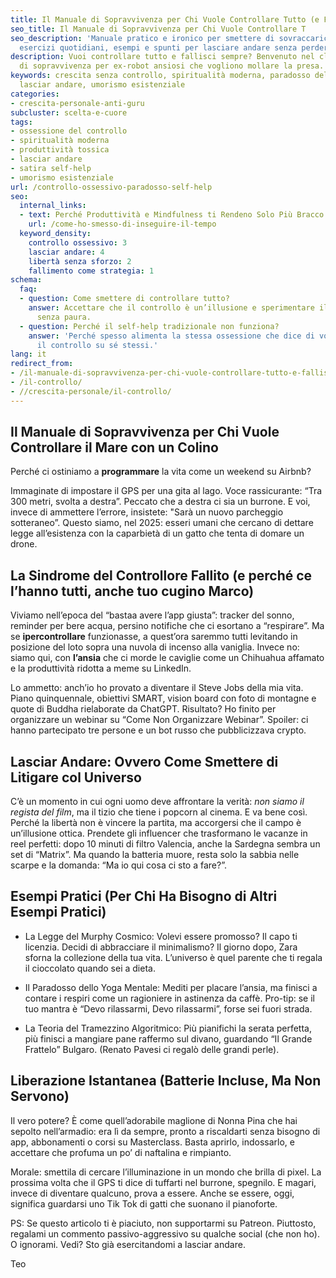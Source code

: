 ```yaml
---
title: Il Manuale di Sopravvivenza per Chi Vuole Controllare Tutto (e Fallisce)
seo_title: Il Manuale di Sopravvivenza per Chi Vuole Controllare T
seo_description: 'Manuale pratico e ironico per smettere di sovraccaricarsi di controllo:
  esercizi quotidiani, esempi e spunti per lasciare andare senza perdere dignità.'
description: Vuoi controllare tutto e fallisci sempre? Benvenuto nel club! Manuale
  di sopravvivenza per ex-robot ansiosi che vogliono mollare la presa.
keywords: crescita senza controllo, spiritualità moderna, paradosso della produttività,
  lasciar andare, umorismo esistenziale
categories:
- crescita-personale-anti-guru
subcluster: scelta-e-cuore
tags:
- ossessione del controllo
- spiritualità moderna
- produttività tossica
- lasciar andare
- satira self-help
- umorismo esistenziale
url: /controllo-ossessivo-paradosso-self-help
seo:
  internal_links:
  - text: Perché Produttività e Mindfulness ti Rendeno Solo Più Bracco
    url: /come-ho-smesso-di-inseguire-il-tempo
  keyword_density:
    controllo ossessivo: 3
    lasciar andare: 4
    libertà senza sforzo: 2
    fallimento come strategia: 1
schema:
  faq:
  - question: Come smettere di controllare tutto?
    answer: Accettare che il controllo è un’illusione e sperimentare il fallimento
      senza paura.
  - question: Perché il self-help tradizionale non funziona?
    answer: 'Perché spesso alimenta la stessa ossessione che dice di voler curare:
      il controllo su sé stessi.'
lang: it
redirect_from:
- /il-manuale-di-sopravvivenza-per-chi-vuole-controllare-tutto-e-fallisce/
- /il-controllo/
- //crescita-personale/il-controllo/
---
```

## Il Manuale di Sopravvivenza per Chi Vuole Controllare il Mare con un Colino

Perché ci ostiniamo a **programmare** la vita come un weekend su Airbnb?

Immaginate di impostare il GPS per una gita al lago. Voce rassicurante: “Tra 300 metri, svolta a destra”. Peccato che a destra ci sia un burrone. E voi, invece di ammettere l’errore, insistete:  "Sarà un nuovo parcheggio sotteraneo”. Questo siamo, nel 2025: esseri umani che cercano di dettare legge all’esistenza con la caparbietà di un gatto che tenta di domare un drone.

## La Sindrome del Controllore Fallito (e perché ce l’hanno tutti, anche tuo cugino Marco)

Viviamo nell’epoca del “bastaa avere l’app giusta”: tracker del sonno, reminder per bere acqua, persino notifiche che ci esortano a “respirare”. Ma se **ipercontrollare** funzionasse, a quest’ora saremmo tutti levitando in posizione del loto sopra una nuvola di incenso alla vaniglia. Invece no: siamo qui, con **l’ansia** che ci morde le caviglie come un Chihuahua affamato e la produttività ridotta a meme su LinkedIn.

Lo ammetto: anch’io ho provato a diventare il Steve Jobs della mia vita. Piano quinquennale, obiettivi SMART, vision board con foto di montagne e quote di Buddha rielaborate da ChatGPT. Risultato? Ho finito per organizzare un webinar su “Come Non Organizzare Webinar”. Spoiler: ci hanno partecipato tre persone e un bot russo che pubblicizzava crypto.

## Lasciar Andare: Ovvero Come Smettere di Litigare col Universo

C’è un momento in cui ogni uomo deve affrontare la verità: *non siamo il regista del film*, ma il tizio che tiene i popcorn al cinema. E va bene così. Perché la libertà non è vincere la partita, ma accorgersi che il campo è un’illusione ottica. Prendete gli influencer che trasformano le vacanze in reel perfetti: dopo 10 minuti di filtro Valencia, anche la Sardegna sembra un set di “Matrix”. Ma quando la batteria muore, resta solo la sabbia nelle scarpe e la domanda: “Ma io qui cosa ci sto a fare?”.

## Esempi Pratici (Per Chi Ha Bisogno di Altri Esempi Pratici)

- La Legge del Murphy Cosmico: Volevi essere promosso? Il capo ti licenzia. Decidi di abbracciare il minimalismo? Il giorno dopo, Zara sforna la collezione della tua vita. L’universo è quel parente che ti regala il cioccolato quando sei a dieta.

- Il Paradosso dello Yoga Mentale: Mediti per placare l’ansia, ma finisci a contare i respiri come un ragioniere in astinenza da caffè. Pro-tip: se il tuo mantra è “Devo rilassarmi, Devo rilassarmi”, forse sei fuori strada.

- La Teoria del Tramezzino Algoritmico: Più pianifichi la serata perfetta, più finisci a mangiare pane raffermo sul divano, guardando “Il Grande Frattelo” Bulgaro. (Renato Pavesi ci regalò delle grandi perle).

## Liberazione Istantanea (Batterie Incluse, Ma Non Servono)

Il vero potere? È come quell’adorabile maglione di Nonna Pina che hai sepolto nell’armadio: era lì da sempre, pronto a riscaldarti senza bisogno di app, abbonamenti o corsi su Masterclass. Basta aprirlo, indossarlo, e accettare che profuma un po’ di naftalina e rimpianto.

Morale: smettila di cercare l’illuminazione in un mondo che brilla di pixel. La prossima volta che il GPS ti dice di tuffarti nel burrone, spegnilo. E magari, invece di diventare qualcuno, prova a essere. Anche se essere, oggi, significa guardarsi uno Tik Tok di gatti che suonano il pianoforte.

PS: Se questo articolo ti è piaciuto, non supportarmi su Patreon. Piuttosto, regalami un commento passivo-aggressivo su qualche social (che non ho). O ignorami. Vedi? Sto già esercitandomi a lasciar andare.

Teo